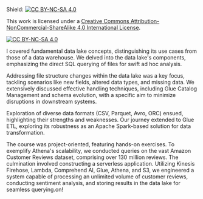 Shield: [![CC BY-NC-SA 4.0][cc-by-nc-sa-shield]][cc-by-nc-sa]

This work is licensed under a
[Creative Commons Attribution-NonCommercial-ShareAlike 4.0 International License][cc-by-nc-sa].

[![CC BY-NC-SA 4.0][cc-by-nc-sa-image]][cc-by-nc-sa]

[cc-by-nc-sa]: http://creativecommons.org/licenses/by-nc-sa/4.0/
[cc-by-nc-sa-image]: https://licensebuttons.net/l/by-nc-sa/4.0/88x31.png
[cc-by-nc-sa-shield]: https://img.shields.io/badge/License-CC%20BY--NC--SA%204.0-lightgrey.svg

I covered fundamental data lake concepts, distinguishing its use cases from those of a data warehouse. We delved into the data lake's components, emphasizing the direct SQL querying of files for swift ad hoc analysis.

Addressing file structure changes within the data lake was a key focus, tackling scenarios like new fields, altered data types, and missing data. We extensively discussed effective handling techniques, including Glue Catalog Management and schema evolution, with a specific aim to minimize disruptions in downstream systems.

Exploration of diverse data formats (CSV, Parquet, Avro, ORC) ensued, highlighting their strengths and weaknesses. Our journey extended to Glue ETL, exploring its robustness as an Apache Spark-based solution for data transformation.

The course was project-oriented, featuring hands-on exercises. To exemplify Athena's scalability, we conducted queries on the vast Amazon Customer Reviews dataset, comprising over 130 million reviews. The culmination involved constructing a serverless application. Utilizing Kinesis Firehose, Lambda, Comprehend AI, Glue, Athena, and S3, we engineered a system capable of processing an unlimited volume of customer reviews, conducting sentiment analysis, and storing results in the data lake for seamless querying.on!  
  
